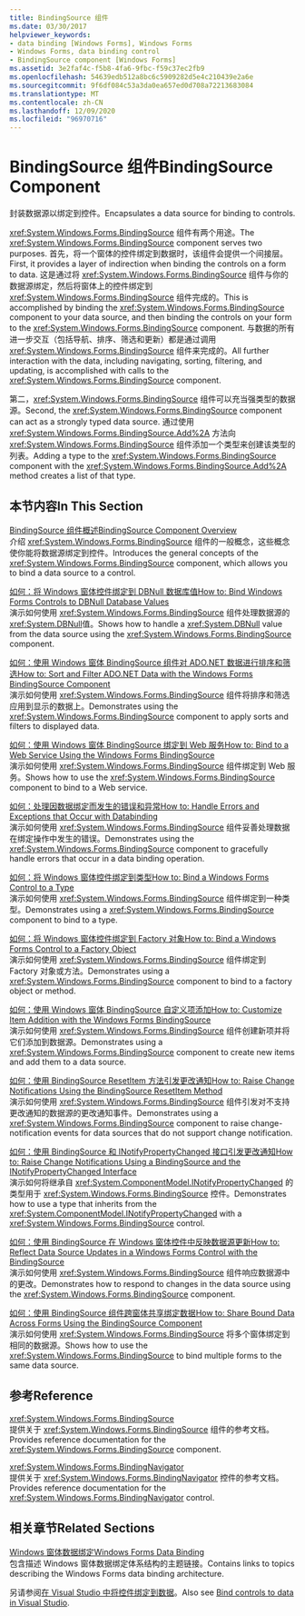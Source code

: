 ```yaml
---
title: BindingSource 组件
ms.date: 03/30/2017
helpviewer_keywords:
- data binding [Windows Forms], Windows Forms
- Windows Forms, data binding control
- BindingSource component [Windows Forms]
ms.assetid: 3e2faf4c-f5b8-4fa6-9fbc-f59c37ec2fb9
ms.openlocfilehash: 54639edb512a8bc6c5909282d5e4c210439e2a6e
ms.sourcegitcommit: 9f6df084c53a3da0ea657ed0d708a72213683084
ms.translationtype: MT
ms.contentlocale: zh-CN
ms.lasthandoff: 12/09/2020
ms.locfileid: "96970716"
---
```

# <a name="bindingsource-component"></a><span data-ttu-id="1c1e1-102">BindingSource 组件</span><span class="sxs-lookup"><span data-stu-id="1c1e1-102">BindingSource Component</span></span>
<span data-ttu-id="1c1e1-103">封装数据源以绑定到控件。</span><span class="sxs-lookup"><span data-stu-id="1c1e1-103">Encapsulates a data source for binding to controls.</span></span>  
  
 <span data-ttu-id="1c1e1-104"><xref:System.Windows.Forms.BindingSource> 组件有两个用途。</span><span class="sxs-lookup"><span data-stu-id="1c1e1-104">The <xref:System.Windows.Forms.BindingSource> component serves two purposes.</span></span> <span data-ttu-id="1c1e1-105">首先，将一个窗体的控件绑定到数据时，该组件会提供一个间接层。</span><span class="sxs-lookup"><span data-stu-id="1c1e1-105">First, it provides a layer of indirection when binding the controls on a form to data.</span></span> <span data-ttu-id="1c1e1-106">这是通过将 <xref:System.Windows.Forms.BindingSource> 组件与你的数据源绑定，然后将窗体上的控件绑定到 <xref:System.Windows.Forms.BindingSource> 组件完成的。</span><span class="sxs-lookup"><span data-stu-id="1c1e1-106">This is accomplished by binding the <xref:System.Windows.Forms.BindingSource> component to your data source, and then binding the controls on your form to the <xref:System.Windows.Forms.BindingSource> component.</span></span> <span data-ttu-id="1c1e1-107">与数据的所有进一步交互（包括导航、排序、筛选和更新）都是通过调用 <xref:System.Windows.Forms.BindingSource> 组件来完成的。</span><span class="sxs-lookup"><span data-stu-id="1c1e1-107">All further interaction with the data, including navigating, sorting, filtering, and updating, is accomplished with calls to the <xref:System.Windows.Forms.BindingSource> component.</span></span>  
  
 <span data-ttu-id="1c1e1-108">第二，<xref:System.Windows.Forms.BindingSource> 组件可以充当强类型的数据源。</span><span class="sxs-lookup"><span data-stu-id="1c1e1-108">Second, the <xref:System.Windows.Forms.BindingSource> component can act as a strongly typed data source.</span></span> <span data-ttu-id="1c1e1-109">通过使用 <xref:System.Windows.Forms.BindingSource.Add%2A> 方法向 <xref:System.Windows.Forms.BindingSource> 组件添加一个类型来创建该类型的列表。</span><span class="sxs-lookup"><span data-stu-id="1c1e1-109">Adding a type to the <xref:System.Windows.Forms.BindingSource> component with the <xref:System.Windows.Forms.BindingSource.Add%2A> method creates a list of that type.</span></span>  
  
## <a name="in-this-section"></a><span data-ttu-id="1c1e1-110">本节内容</span><span class="sxs-lookup"><span data-stu-id="1c1e1-110">In This Section</span></span>  
 [<span data-ttu-id="1c1e1-111">BindingSource 组件概述</span><span class="sxs-lookup"><span data-stu-id="1c1e1-111">BindingSource Component Overview</span></span>](bindingsource-component-overview.md)  
 <span data-ttu-id="1c1e1-112">介绍 <xref:System.Windows.Forms.BindingSource> 组件的一般概念，这些概念使你能将数据源绑定到控件。</span><span class="sxs-lookup"><span data-stu-id="1c1e1-112">Introduces the general concepts of the <xref:System.Windows.Forms.BindingSource> component, which allows you to bind a data source to a control.</span></span>  
  
 [<span data-ttu-id="1c1e1-113">如何：将 Windows 窗体控件绑定到 DBNull 数据库值</span><span class="sxs-lookup"><span data-stu-id="1c1e1-113">How to: Bind Windows Forms Controls to DBNull Database Values</span></span>](how-to-bind-windows-forms-controls-to-dbnull-database-values.md)  
 <span data-ttu-id="1c1e1-114">演示如何使用 <xref:System.Windows.Forms.BindingSource> 组件处理数据源的 <xref:System.DBNull>值。</span><span class="sxs-lookup"><span data-stu-id="1c1e1-114">Shows how to handle a <xref:System.DBNull> value from the data source using the <xref:System.Windows.Forms.BindingSource> component.</span></span>  
  
 [<span data-ttu-id="1c1e1-115">如何：使用 Windows 窗体 BindingSource 组件对 ADO.NET 数据进行排序和筛选</span><span class="sxs-lookup"><span data-stu-id="1c1e1-115">How to: Sort and Filter ADO.NET Data with the Windows Forms BindingSource Component</span></span>](sort-and-filter-ado-net-data-with-wf-bindingsource-component.md)  
 <span data-ttu-id="1c1e1-116">演示如何使用 <xref:System.Windows.Forms.BindingSource> 组件将排序和筛选应用到显示的数据上。</span><span class="sxs-lookup"><span data-stu-id="1c1e1-116">Demonstrates using the <xref:System.Windows.Forms.BindingSource> component to apply sorts and filters to displayed data.</span></span>  
  
 [<span data-ttu-id="1c1e1-117">如何：使用 Windows 窗体 BindingSource 绑定到 Web 服务</span><span class="sxs-lookup"><span data-stu-id="1c1e1-117">How to: Bind to a Web Service Using the Windows Forms BindingSource</span></span>](how-to-bind-to-a-web-service-using-the-windows-forms-bindingsource.md)  
 <span data-ttu-id="1c1e1-118">演示如何使用 <xref:System.Windows.Forms.BindingSource> 组件绑定到 Web 服务。</span><span class="sxs-lookup"><span data-stu-id="1c1e1-118">Shows how to use the <xref:System.Windows.Forms.BindingSource> component to bind to a Web service.</span></span>  
  
 [<span data-ttu-id="1c1e1-119">如何：处理因数据绑定而发生的错误和异常</span><span class="sxs-lookup"><span data-stu-id="1c1e1-119">How to: Handle Errors and Exceptions that Occur with Databinding</span></span>](how-to-handle-errors-and-exceptions-that-occur-with-databinding.md)  
 <span data-ttu-id="1c1e1-120">演示如何使用 <xref:System.Windows.Forms.BindingSource> 组件妥善处理数据在绑定操作中发生的错误。</span><span class="sxs-lookup"><span data-stu-id="1c1e1-120">Demonstrates using the <xref:System.Windows.Forms.BindingSource> component to gracefully handle errors that occur in a data binding operation.</span></span>  
  
 [<span data-ttu-id="1c1e1-121">如何：将 Windows 窗体控件绑定到类型</span><span class="sxs-lookup"><span data-stu-id="1c1e1-121">How to: Bind a Windows Forms Control to a Type</span></span>](how-to-bind-a-windows-forms-control-to-a-type.md)  
 <span data-ttu-id="1c1e1-122">演示如何使用 <xref:System.Windows.Forms.BindingSource> 组件绑定到一种类型。</span><span class="sxs-lookup"><span data-stu-id="1c1e1-122">Demonstrates using a <xref:System.Windows.Forms.BindingSource> component to bind to a type.</span></span>  
  
 [<span data-ttu-id="1c1e1-123">如何：将 Windows 窗体控件绑定到 Factory 对象</span><span class="sxs-lookup"><span data-stu-id="1c1e1-123">How to: Bind a Windows Forms Control to a Factory Object</span></span>](how-to-bind-a-windows-forms-control-to-a-factory-object.md)  
 <span data-ttu-id="1c1e1-124">演示如何使用 <xref:System.Windows.Forms.BindingSource> 组件绑定到 Factory 对象或方法。</span><span class="sxs-lookup"><span data-stu-id="1c1e1-124">Demonstrates using a <xref:System.Windows.Forms.BindingSource> component to bind to a factory object or method.</span></span>  
  
 [<span data-ttu-id="1c1e1-125">如何：使用 Windows 窗体 BindingSource 自定义项添加</span><span class="sxs-lookup"><span data-stu-id="1c1e1-125">How to: Customize Item Addition with the Windows Forms BindingSource</span></span>](how-to-customize-item-addition-with-the-windows-forms-bindingsource.md)  
 <span data-ttu-id="1c1e1-126">演示如何使用 <xref:System.Windows.Forms.BindingSource> 组件创建新项并将它们添加到数据源。</span><span class="sxs-lookup"><span data-stu-id="1c1e1-126">Demonstrates using a <xref:System.Windows.Forms.BindingSource> component to create new items and add them to a data source.</span></span>  
  
 [<span data-ttu-id="1c1e1-127">如何：使用 BindingSource ResetItem 方法引发更改通知</span><span class="sxs-lookup"><span data-stu-id="1c1e1-127">How to: Raise Change Notifications Using the BindingSource ResetItem Method</span></span>](how-to-raise-change-notifications-using-the-bindingsource-resetitem-method.md)  
 <span data-ttu-id="1c1e1-128">演示如何使用 <xref:System.Windows.Forms.BindingSource> 组件引发对不支持更改通知的数据源的更改通知事件。</span><span class="sxs-lookup"><span data-stu-id="1c1e1-128">Demonstrates using a <xref:System.Windows.Forms.BindingSource> component to raise change-notification events for data sources that do not support change notification.</span></span>  
  
 [<span data-ttu-id="1c1e1-129">如何：使用 BindingSource 和 INotifyPropertyChanged 接口引发更改通知</span><span class="sxs-lookup"><span data-stu-id="1c1e1-129">How to: Raise Change Notifications Using a BindingSource and the INotifyPropertyChanged Interface</span></span>](raise-change-notifications--bindingsource.md)  
 <span data-ttu-id="1c1e1-130">演示如何将继承自 <xref:System.ComponentModel.INotifyPropertyChanged> 的类型用于 <xref:System.Windows.Forms.BindingSource> 控件。</span><span class="sxs-lookup"><span data-stu-id="1c1e1-130">Demonstrates how to use a type that inherits from the <xref:System.ComponentModel.INotifyPropertyChanged> with a <xref:System.Windows.Forms.BindingSource> control.</span></span>  
  
 [<span data-ttu-id="1c1e1-131">如何：使用 BindingSource 在 Windows 窗体控件中反映数据源更新</span><span class="sxs-lookup"><span data-stu-id="1c1e1-131">How to: Reflect Data Source Updates in a Windows Forms Control with the BindingSource</span></span>](reflect-data-source-updates-in-a-wf-control-with-the-bindingsource.md)  
 <span data-ttu-id="1c1e1-132">演示如何使用 <xref:System.Windows.Forms.BindingSource> 组件响应数据源中的更改。</span><span class="sxs-lookup"><span data-stu-id="1c1e1-132">Demonstrates how to respond to changes in the data source using the <xref:System.Windows.Forms.BindingSource> component.</span></span>  
  
 [<span data-ttu-id="1c1e1-133">如何：使用 BindingSource 组件跨窗体共享绑定数据</span><span class="sxs-lookup"><span data-stu-id="1c1e1-133">How to: Share Bound Data Across Forms Using the BindingSource Component</span></span>](how-to-share-bound-data-across-forms-using-the-bindingsource-component.md)  
 <span data-ttu-id="1c1e1-134">演示如何使用 <xref:System.Windows.Forms.BindingSource> 将多个窗体绑定到相同的数据源。</span><span class="sxs-lookup"><span data-stu-id="1c1e1-134">Shows how to use the <xref:System.Windows.Forms.BindingSource> to bind multiple forms to the same data source.</span></span>  
  
## <a name="reference"></a><span data-ttu-id="1c1e1-135">参考</span><span class="sxs-lookup"><span data-stu-id="1c1e1-135">Reference</span></span>  
 <xref:System.Windows.Forms.BindingSource>  
 <span data-ttu-id="1c1e1-136">提供关于 <xref:System.Windows.Forms.BindingSource> 组件的参考文档。</span><span class="sxs-lookup"><span data-stu-id="1c1e1-136">Provides reference documentation for the <xref:System.Windows.Forms.BindingSource> component.</span></span>  
  
 <xref:System.Windows.Forms.BindingNavigator>  
 <span data-ttu-id="1c1e1-137">提供关于 <xref:System.Windows.Forms.BindingNavigator> 控件的参考文档。</span><span class="sxs-lookup"><span data-stu-id="1c1e1-137">Provides reference documentation for the <xref:System.Windows.Forms.BindingNavigator> control.</span></span>  
  
## <a name="related-sections"></a><span data-ttu-id="1c1e1-138">相关章节</span><span class="sxs-lookup"><span data-stu-id="1c1e1-138">Related Sections</span></span>  
 [<span data-ttu-id="1c1e1-139">Windows 窗体数据绑定</span><span class="sxs-lookup"><span data-stu-id="1c1e1-139">Windows Forms Data Binding</span></span>](../windows-forms-data-binding.md)  
 <span data-ttu-id="1c1e1-140">包含描述 Windows 窗体数据绑定体系结构的主题链接。</span><span class="sxs-lookup"><span data-stu-id="1c1e1-140">Contains links to topics describing the Windows Forms data binding architecture.</span></span>  
  
 <span data-ttu-id="1c1e1-141">另请参阅[在 Visual Studio 中将控件绑定到数据](/visualstudio/data-tools/bind-controls-to-data-in-visual-studio)。</span><span class="sxs-lookup"><span data-stu-id="1c1e1-141">Also see [Bind controls to data in Visual Studio](/visualstudio/data-tools/bind-controls-to-data-in-visual-studio).</span></span>
